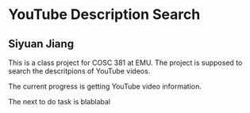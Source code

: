 # YouTube Description Search
## Siyuan Jiang

This is a class project for COSC 381 at EMU. The project is supposed to search the descritpions of YouTube videos.

The current progress is getting YouTube video information.

The next to do task is blablabal
